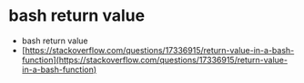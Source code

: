 # bash return value

* bash return value
* [https://stackoverflow.com/questions/17336915/return-value-in-a-bash-function](https://stackoverflow.com/questions/17336915/return-value-in-a-bash-function)
